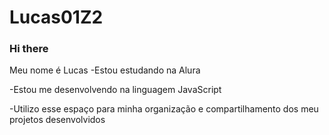 # Lucas01Z2
### Hi there 
Meu nome é Lucas
-Estou estudando na Alura

-Estou me desenvolvendo na linguagem JavaScript

-Utilizo esse espaço para minha organização e compartilhamento dos meu projetos desenvolvidos
